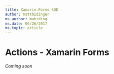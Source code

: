 ```yaml
---
title: Xamarin.Forms SDK
author: matthidinger
ms.author: mahiding
ms.date: 06/26/2017
ms.topic: article
---
```


# Actions - Xamarin Forms

*Coming soon*